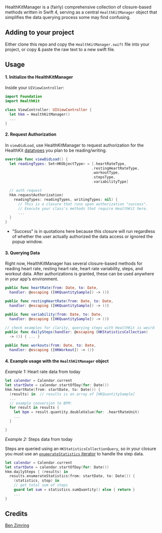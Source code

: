 HealthKitManager is a (fairly) comprehensive collection of closure-based methods written in Swift 4, serving as a central `HealthKitManager` object that simplifies the data querying process some may find confusing.


## Adding to your project

Either clone this repo and copy the `HealthKitManager.swift` file into your project, or copy & paste the raw text to a new swift file.

## Usage

#### 1. Initialize the HealthKitManager
Inside your `UIViewController`:

```swift
import Foundation
import HealthKit

class ViewController: UIViewController {
  let hkm = HealthKitManager()
  ...
}
```
#### 2. Request Authorization
In `viewDidLoad`, use HealthKitManager to request authorization for the HealthKit [datatypes](https://developer.apple.com/documentation/healthkit/hkquantitytypeidentifier) you plan to be reading/writing.

```swift
override func viewDidLoad() {
  let readingTypes: Set<HKObjectType> = [.heartRateType,
                                        .restingHeartRateType,
                                        .workoutType,
                                        .stepsType,
                                        .variabilityType]

  // auth request
  hkm.requestAuthorization(
    readingTypes: readingTypes, writingTypes: nil) {
      // This is a closure that runs upon authorization "success".
      // Execute your class's methods that require HealthKit here.
      ...
  }
}
```

- "Success" is in quotations here because this closure will run regardless of whether the user actually authorized the data access or ignored the popup window.

#### 3. Querying Data
Right now, HealthKitManager has several closure-based methods for reading heart rate, resting heart rate, heart rate variability, steps, and workout data.  After authorizations is granted, these can be used anywhere in your app's environment.
```swift
public func heartRate(from: Date, to: Date,
  handler: @escaping ([HKQuantitySample]) -> ())
```

```swift
public func restingHeartRate(from: Date, to: Date,
  handler: @escaping ([HKQuantitySample]) -> ())
```

```swift
public func variability(from: Date, to: Date,
  handler: @escaping ([HKQuantitySample]) -> ())
```

```swift
// check examples for clarity, querying steps with HealthKit is weird
public func dailySteps(handler: @escaping (HKStatisticsCollection)
  -> ()) { ... }
```

```swift
public func workouts(from: Date, to: Date,
  handler: @escaping ([HKWorkout]) -> ())
```


#### 4. Example usage with the `HealthKitManager` object
_Example 1:_ Heart rate data from today
```swift
let calendar = Calendar.current
let startDate = calendar.startOfDay(for: Date())
hkm.heartRate(from: startDate, to: Date()) {
  (results) in  // results is an array of [HKQuantitySample]
  ...
  // example conversion to BPM:
  for result in results {
    let bpm = result.quantity.doubleValue(for: .heartRateUnit)
    ...
  }

}
```

_Example 2:_ Steps data from today

Steps are queried using an `HKStatisticsCollectionQuery`, so in your closure you must use an [`enumerateStatistics` iterator](https://developer.apple.com/documentation/healthkit/hkstatisticscollection/1615783-enumeratestatistics) to handle the step data.

```swift
let calendar = Calendar.current
let startDate = calendar.startOfDay(for: Date())
hkm.dailySteps { (results) in
  results.enumerateStatistics(from: startDate, to: Date()) {
    (statistics, stop) in
    // get total sum of steps
    guard let sum = statistics.sumQuantity() else { return }
    ...
}

```

## Credits
[Ben Zimring](https://github.com/benzimring)

